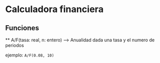 # Calculadora financiera

## Funciones


** A/F(tasa: real, n: entero)  --> Anualidad dada una tasa y el numero de periodos


ejemplo: ```A/F(0.08, 10)```

